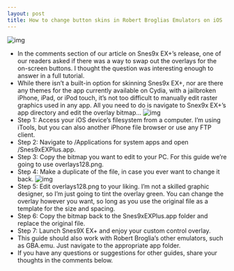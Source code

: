 ```yaml
---
layout: post
title: How to change button skins in Robert Broglias Emulators on iOS
---
```

![img](http://media.idownloadblog.com/wp-content/uploads/2013/01/green-snes-overlays.jpg)
* In the comments section of our article on Snes9x EX+’s release, one of our readers asked if there was a way to swap out the overlays for the on-screen buttons. I thought the question was interesting enough to answer in a full tutorial.
* While there isn’t a built-in option for skinning Snes9x EX+, nor are there any themes for the app currently available on Cydia, with a jailbroken iPhone, iPad, or iPod touch, it’s not too difficult to manually edit raster graphics used in any app. All you need to do is navigate to Snex9x EX+’s app directory and edit the overlay bitmap…
![img](http://media.idownloadblog.com/wp-content/uploads/2013/01/overlays128png-snes9x-skin.jpg)
* Step 1: Access your iOS device’s filesystem from a computer. I’m using iTools, but you can also another iPhone file browser or use any FTP client.
* Step 2: Navigate to /Applications for system apps and open /Snes9xEXPlus.app.
* Step 3: Copy the bitmap you want to edit to your PC. For this guide we’re going to use overlays128.png.
* Step 4: Make a duplicate of the file, in case you ever want to change it back.
![img](http://media.idownloadblog.com/wp-content/uploads/2013/01/editing-snes9x-ex-overlays.jpg)
* Step 5: Edit overlays128.png to your liking. I’m not a skilled graphic designer, so I’m just going to tint the overlay green. You can change the overlay however you want, so long as you use the original file as a template for the size and spacing.
* Step 6: Copy the bitmap back to the Snes9xEXPlus.app folder and replace the original file.
* Step 7: Launch Snes9X EX+ and enjoy your custom control overlay.
* This guide should also work with Robert Broglia’s other emulators, such as GBA.emu. Just navigate to the appropriate app folder.
* If you have any questions or suggestions for other guides, share your thoughts in the comments below.

